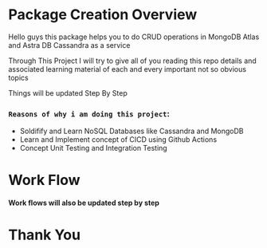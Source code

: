 # Package Creation Overview
Hello guys this package helps you to do CRUD operations in MongoDB Atlas and Astra DB Cassandra as a service 

Through This Project I will try to give all of you reading this repo details and associated learning material
of each and every important not so obvious topics

Things will be updated Step By Step

### ` Reasons of why i am doing this project `:
* Soldifify and Learn NoSQL Databases like Cassandra and MongoDB
* Learn and Implement concept of CICD using Github Actions
* Concept Unit Testing and Integration Testing

# Work Flow

#### Work flows will also be updated step by step










# Thank You 